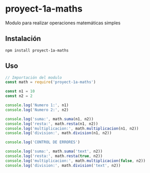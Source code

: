 # proyect-1a-maths

Modulo para realizar operaciones matemáticas simples

## Instalación

```
npm install proyect-1a-maths
```

## Uso

```js
// Importación del modulo
const math = require('proyect-1a-maths')

const n1 = 10
const n2 = 2

console.log('Numero 1:', n1)
console.log('Numero 2:', n2)

console.log('suma:', math.suma(n1, n2))
console.log('resta:', math.resta(n1, n2))
console.log('multiplicacion:', math.multiplicacion(n1, n2))
console.log('division:', math.division(n1, n2))

console.log('CONTROL DE ERRORES')

console.log('suma:', math.suma('text', n2))
console.log('resta:', math.resta(true, n2))
console.log('multiplicacion:', math.multiplicacion(false, n2))
console.log('division:', math.division('text', n2))

```
